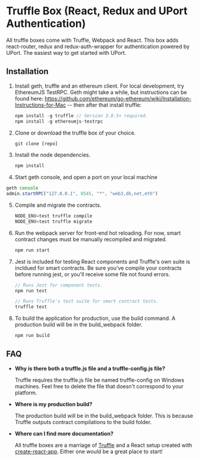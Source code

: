 # Truffle Box (React, Redux and UPort Authentication)

All truffle boxes come with Truffle, Webpack and React. This box adds react-router, redux and redux-auth-wrapper for authentication powered by UPort. The easiest way to get started with UPort.

## Installation

1. Install geth, truffle and an ethereum client. For local development, try EthereumJS TestRPC.  Geth might take a while, but instructions can be found here: https://github.com/ethereum/go-ethereum/wiki/Installation-Instructions-for-Mac -- then after that install truffle:
    ```javascript
    npm install -g truffle // Version 3.0.5+ required.
    npm install -g ethereumjs-testrpc
    ```

2. Clone or download the truffle box of your choice.
    ```javascript
    git clone [repo]
    ```

3. Install the node dependencies.
    ```javascript
    npm install
    ```
4. Start geth console, and open a port on your local machine
  ```javascript
  geth console
  admin.startRPC("127.0.0.1", 8545, "*", "web3,db,net,eth")
  ```

5. Compile and migrate the contracts.
    ```javascript
    NODE_ENV=test truffle compile
    NODE_ENV=test truffle migrate
    ```

6. Run the webpack server for front-end hot reloading. For now, smart contract changes must be manually recompiled and migrated.
    ```javascript
    npm run start
    ```

7. Jest is included for testing React components and Truffle's own suite is incldued for smart contracts. Be sure you've compile your contracts before running jest, or you'll receive some file not found errors.
    ```javascript
    // Runs Jest for component tests.
    npm run test

    // Runs Truffle's test suite for smart contract tests.
    truffle test
    ```

8. To build the application for production, use the build command. A production build will be in the build_webpack folder.
    ```javascript
    npm run build
    ```

## FAQ

* __Why is there both a truffle.js file and a truffle-config.js file?__

    Truffle requires the truffle.js file be named truffle-config on Windows machines. Feel free to delete the file that doesn't correspond to your platform.

* __Where is my production build?__

    The production build will be in the build_webpack folder. This is because Truffle outputs contract compilations to the build folder.

* __Where can I find more documentation?__

    All truffle boxes are a marriage of [Truffle](http://truffleframework.com/) and a React setup created with [create-react-app](https://github.com/facebookincubator/create-react-app/blob/master/packages/react-scripts/template/README.md). Either one would be a great place to start!
